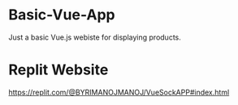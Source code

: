 # Basic-Vue-App
Just a basic Vue.js webiste for displaying products.

# Replit Website 
https://replit.com/@BYRIMANOJMANOJ/VueSockAPP#index.html
